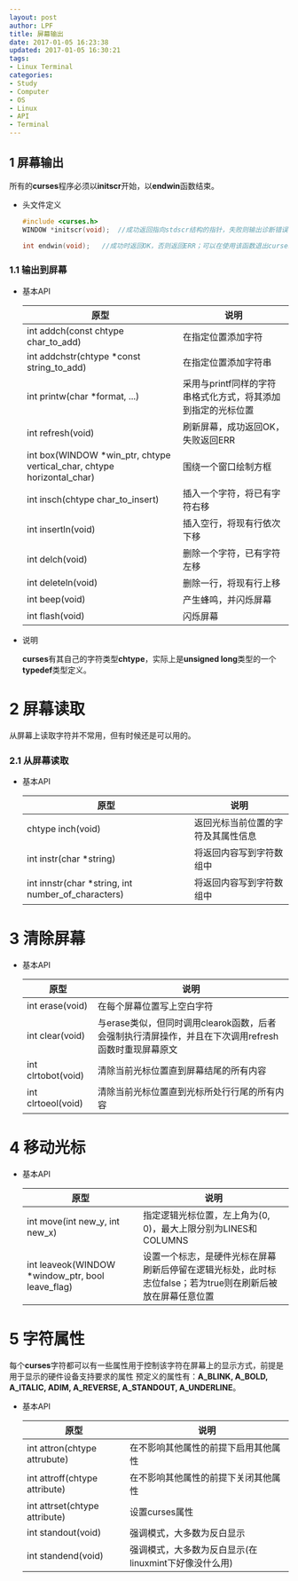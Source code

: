 ```yaml
---
layout: post
author: LPF
title: 屏幕输出
date: 2017-01-05 16:23:38
updated: 2017-01-05 16:30:21
tags:
- Linux Terminal
categories:
- Study
- Computer
- OS
- Linux
- API
- Terminal
---
```



## 1 屏幕输出

所有的**curses**程序必须以**initscr**开始，以**endwin**函数结束。

- 头文件定义

    ```c
    #include <curses.h>
    WINDOW *initscr(void);  //成功返回指向stdscr结构的指针，失败则输出诊断错误信息并使程序退出

    int endwin(void);   //成功时返回OK，否则返回ERR；可以在使用该函数退出curses后调用clearos(stdscr, 1)和refresh函数继续curses操作
    ```

### 1.1 输出到屏幕

- 基本API

    |                                  原型                                  |                             说明                             |
    |------------------------------------------------------------------------|--------------------------------------------------------------|
    | int addch(const chtype char_to_add)                                    | 在指定位置添加字符                                           |
    | int addchstr(chtype *const string_to_add)                              | 在指定位置添加字符串                                         |
    | int printw(char *format, ...)                                          | 采用与printf同样的字符串格式化方式，将其添加到指定的光标位置 |
    | int refresh(void)                                                      | 刷新屏幕，成功返回OK，失败返回ERR                            |
    | int box(WINDOW *win_ptr, chtype vertical_char, chtype horizontal_char) | 围绕一个窗口绘制方框                                         |
    | int insch(chtype char_to_insert)                                       | 插入一个字符，将已有字符右移                                 |
    | int insertln(void)                                                     | 插入空行，将现有行依次下移                                   |
    | int delch(void)                                                        | 删除一个字符，已有字符左移                                   |
    | int deleteln(void)                                                     | 删除一行，将现有行上移                                       |
    | int beep(void)                                                         | 产生蜂鸣，并闪烁屏幕                                         |
    | int flash(void)                                                        | 闪烁屏幕                                                     |

- 说明    

    **curses**有其自己的字符类型**chtype**，实际上是**unsigned long**类型的一个**typedef**类型定义。

# 2 屏幕读取

从屏幕上读取字符并不常用，但有时候还是可以用的。

### 2.1 从屏幕读取

- 基本API

    |                        原型                        |                说明                |
    |----------------------------------------------------|------------------------------------|
    | chtype inch(void)                                  | 返回光标当前位置的字符及其属性信息 |
    | int instr(char *string)                            | 将返回内容写到字符数组中           |
    | int innstr(char *string, int number_of_characters) | 将返回内容写到字符数组中           |

# 3 清除屏幕

- 基本API
    
    |        原型        |                                                 说明                                                |
    |--------------------|-----------------------------------------------------------------------------------------------------|
    | int erase(void)    | 在每个屏幕位置写上空白字符                                                                          |
    | int clear(void)    | 与erase类似，但同时调用clearok函数，后者会强制执行清屏操作，并且在下次调用refresh函数时重现屏幕原文 |
    | int clrtobot(void) | 清除当前光标位置直到屏幕结尾的所有内容                                                              |
    | int clrtoeol(void) | 清除当前光标位置直到光标所处行行尾的所有内容                                                        |

# 4 移动光标

- 基本API

    |                       原型                       |                                                     说明                                                    |
    |--------------------------------------------------|-------------------------------------------------------------------------------------------------------------|
    | int move(int new_y, int new_x)                   | 指定逻辑光标位置，左上角为(0, 0)，最大上限分别为LINES和COLUMNS                                              |
    | int leaveok(WINDOW *window_ptr, bool leave_flag) | 设置一个标志，是硬件光标在屏幕刷新后停留在逻辑光标处，此时标志位false；若为true则在刷新后被放在屏幕任意位置 |

# 5 字符属性

每个**curses**字符都可以有一些属性用于控制该字符在屏幕上的显示方式，前提是用于显示的硬件设备支持要求的属性
预定义的属性有：**A_BLINK, A_BOLD, A_ITALIC, ADIM, A_REVERSE, A_STANDOUT, A_UNDERLINE**。

- 基本API

    |              原型             |                          说明                         |
    |-------------------------------|-------------------------------------------------------|
    | int attron(chtype attrubute)  | 在不影响其他属性的前提下启用其他属性                  |
    | int attroff(chtype attribute) | 在不影响其他属性的前提下关闭其他属性                  |
    | int attrset(chtype attribute) | 设置curses属性                                        |
    | int standout(void)            | 强调模式，大多数为反白显示                            |
    | int standend(void)            | 强调模式，大多数为反白显示(在linuxmint下好像没什么用) |
